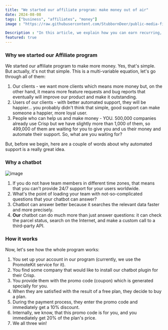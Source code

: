 ```yaml
---
title: "We started our affiliate program: make money out of air"
date: 2024-08-08
tags: ["business", "affiliates", "money"]
image : "https://raw.githubusercontent.com/StubbornDeer/public-media-files/07878a2b4de8cceab9890eeef147e3719f4b4807/media/michael-money.png"

Description : "In this article, we explain how you can earn recurring, passive income every month"
featured: true
---
```


### Why we started our Affiliate program
We started our affiliate program to make more money. Yes, that's simple. But actually, it's not that simple. This is a multi-variable equation, let's go through all of them:

1. Our clients - we want more clients which means more money but, on the other hand, it means more feature requests and bug reports that eventually will improve our product and make it outstanding.
2. Users of our clients - with better automated support, they will be happier... you probably didn't think that simple, good support can make someone a happier, more loyal user.
3. People who can help us and make money - YOU. 500,000 companies already use Crisp but we have slightly more than 1,000 of them, so 499,000 of them are waiting for you to give you and us their money and automate their support. So, what are you waiting for?

But, before we begin, here are a couple of words about why automated support is a really great idea.

### Why a chatbot

![image](https://github.com/user-attachments/assets/7f6da724-ccbd-4f08-b291-df16aae66534)

1. If you do not have team members in different time zones, that means that you can't provide 24/7 support for your users worldwide.
2. What's the point of loading your team with not-so-complicated questions that your chatbot can answer?
3. Chatbot can answer better because it searches the relevant data faster and more precisely.
4. **Our** chatbot can do much more than just answer questions: it can check the parcel status, search on the Internet, and make a custom call to a third-party API.


### How it works
Now, let's see how the whole program works:

1. You set up your account in our program (currently, we use the PromoteKit service for it).
2. You find some company that would like to install our chatbot plugin for their Crisp.
3. You provide them with the promo code (coupon) which is generated specially for you.
4. When they are satisfied with the result of a free plan, they decide to buy a plan.
5. During the payment process, they enter the promo code and immediately get a 10% discount.
6. Internally, we know, that this promo code is for you, and you immediately get 20% of the plan's price.
7. We all three win!

   
